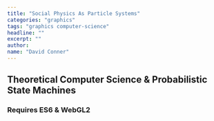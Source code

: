 ```yaml
---
title: "Social Physics As Particle Systems"
categories: "graphics"
tags: "graphics computer-science"
headline: ""
excerpt: ""
author:
name: "David Conner"
---
```


## Theoretical Computer Science & Probabilistic State Machines

### Requires ES6 & WebGL2

<script type="x-shader/x-vertex" id="vertexPassthrough">
#define POSITION_LOCATION 0
#define TEXCOORD_LOCATION 4

layout(location = POSITION_LOCATION) in vec3 a_position;
layout(location = TEXCOORD_LOCATION) in vec2 a_texcoord;

out vec2 v_st;
out vec3 v_position;

void main() {
  v_st = a_texcoord;
  v_position = a_position;
  gl_Position = vec4(a_position, 1.0);
}
</script>

<script type="x-shader/x-fragment" id="shaderParticleRandoms">
precision highp float;
precision highp int;
precision highp usampler2D;

uniform vec2 resolution;
uniform uvec4 randomStepSeed;
uniform usampler2D particleRandoms;

in vec2 v_st;
in vec3 v_position;
out uvec4 randomColor;

void main() {
  vec2 uv = gl_FragCoord.xy / resolution.xy;
  //vec2 uv = vec2(0.0,0.0);
  uvec4 texel = texture(particleRandoms, uv);

  vec2 texelCoords[4];
  texelCoords[0] = mod(gl_FragCoord.xy + vec2( 0.0, -1.0), resolution.xy) / resolution.xy;
  texelCoords[1] = mod(gl_FragCoord.xy + vec2( 1.0,  0.0), resolution.xy) / resolution.xy;
  texelCoords[2] = mod(gl_FragCoord.xy + vec2( 0.0,  1.0), resolution.xy) / resolution.xy;
  texelCoords[3] = mod(gl_FragCoord.xy + vec2(-1.0,  1.0), resolution.xy) / resolution.xy;

  uvec4 texels[4];
  texels[0] = texture(particleRandoms, texelCoords[0]);
  texels[1] = texture(particleRandoms, texelCoords[1]);
  texels[2] = texture(particleRandoms, texelCoords[2]);
  texels[3] = texture(particleRandoms, texelCoords[3]);

  uvec4 newTexel = (randomStepSeed ^ texel ^ texels[0] ^ texels[1] ^ texels[2] ^ texels[3]);
  randomColor = uvec4(newTexel.x, newTexel.y, newTexel.z, 255); // TODO: fix alpha to max for integers
}
</script>

<script type="x-shader/x-fragment" id="shaderParticleUpdate">
  precision highp float;
  precision highp int;
  precision highp usampler2D;
  precision highp sampler2D;

  uniform vec2 resolution;
  uniform vec4 deltaTime;
  uniform usampler2D particleRandoms;
  uniform sampler2D particleBasics;

  in vec2 v_st;
  in vec3 v_position;
  out vec4 particleUpdate;

  void main() {
    vec2 uv = gl_FragCoord.xy / resolution.xy;
    uvec4 pRandoms = texture(particleRandoms, uv);
    vec4 pBasics = texture(particleBasics, uv);

    particleUpdate = vec4(0.0,0.0,0.0,1.0);
  }

</script>

<script type="x-shader/x-vertex" id="shaderFieldVertex">

#define IDX_LOCATION 0

precision highp float;
precision highp int;
precision highp sampler2D;

uniform sampler2D particleBasics;

layout(location = IDX_LOCATION) in int a_index;

void main()
{
  ivec2 texSize = textureSize(particleBasics, 0);

  ivec2 texel = ivec2(a_index % texSize.x, a_index / texSize.x);
  vec4 pBasics = texelFetch(particleBasics, texel, 0);

  gl_Position = vec4(pBasics.x, pBasics.y, 0.0, 1.0);
  gl_PointSize = 10.0;
}
</script>

<script type="x-shader/x-fragment" id="shaderFieldFragment">
precision highp float;
precision highp int;
precision highp sampler2D;

//uniform vec2 resolution;

out vec4 color;

void main()
{
  color = vec4(gl_FragCoord.x, gl_FragCoord.y, 0.3, 0.2);
}

</script>

<script type="x-shader/x-fragment" id="shaderTest">
precision highp float;
precision highp int;

in vec2 v_st;
in vec3 v_position;
out vec4 color;

void main()
{
    vec3 fdx = dFdx(v_position);
    vec3 fdy = dFdy(v_position);
    color = vec4(vec2(1.0, 1.0) - v_st, fract(fdx.x), 1.0);
    //color = vec4(v_st,0.5,1.0);
    //color = mix(color, vec4(N, 1.0), 0.5);
}
</script>

<script type="text/javascript" src="/js/gl-matrix.min.js"></script>
<script type="text/javascript" src="/js/gltf-loader.js"></script>
<script type="text/javascript" src="/js/3d/2017-04-17-brownian-motion.es6.js"></script>